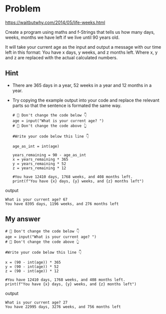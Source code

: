 # Problem
https://waitbutwhy.com/2014/05/life-weeks.html

Create a program using maths and f-Strings that tells us how many days, weeks, months we have left if we live until 90 years old.

It will take your current age as the input and output a message with our time left in this format:
You have x days, y weeks, and z months left.
Where x, y and z are replaced with the actual calculated numbers.

## Hint
- There are 365 days in a year, 52 weeks in a year and 12 months in a year.
- Try copying the example output into your code and replace the relevant parts so that the sentence is formated the same way.

      # 🚨 Don't change the code below 👇
      age = input("What is your current age? ")
      # 🚨 Don't change the code above 👆

      #Write your code below this line 👇

      age_as_int = int(age)

      years_remaining = 90 - age_as_int
      x = years_remaining * 365
      y = years_remaining * 52
      z = years_remaining * 12

      #You have 12410 days, 1768 weeks, and 408 months left.
      print(f"You have {x} days, {y} weeks, and {z} months left")

output

    What is your current age? 67
    You have 8395 days, 1196 weeks, and 276 months left

## My answer

    # 🚨 Don't change the code below 👇
    age = input("What is your current age? ")
    # 🚨 Don't change the code above 👆

    #Write your code below this line 👇

    x = (90 - int(age)) * 365
    y = (90 - int(age)) * 52
    z = (90 - int(age)) * 12

    #You have 12410 days, 1768 weeks, and 408 months left.
    print(f"You have {x} days, {y} weeks, and {z} months left")
    
output

    What is your current age? 27
    You have 22995 days, 3276 weeks, and 756 months left
    
    
